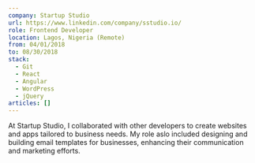 ```yaml
---
company: Startup Studio
url: https://www.linkedin.com/company/sstudio.io/
role: Frontend Developer
location: Lagos, Nigeria (Remote)
from: 04/01/2018
to: 08/30/2018
stack:
  - Git
  - React
  - Angular
  - WordPress
  - jQuery
articles: []
---
```

At Startup Studio, I collaborated with other developers to create websites and apps tailored to business needs. My role aslo included designing and building email templates for businesses, enhancing their communication and marketing efforts.
